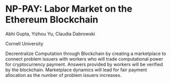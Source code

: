 # NP-PAY: Labor Market on the Ethereum Blockchain

Abhi Gupta, Yizhou Yu, Claudia Dabrowski

Cornell University

Decrentralize Computation through Blockchain by creating a marketplace to connect problem issuers with workers who will trade computational power for cryptocurrency payment. Answers provided by workers will be verified by the blockchain. Marketplace dynamics will lead for fair payment allocation as the number of problem issuers increases.



